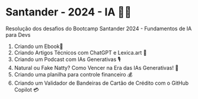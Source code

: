 # Santander - 2024 - IA 📑📝
Resolução dos desafios do Bootcamp Santander 2024 - Fundamentos de IA para Devs

1. Criando um Ebook📘
2. Criando Artigos Técnicos com ChatGPT e Lexica.art 📰
3. Criando um Podcast com IAs Generativas 🎙️
4. Natural ou Fake Natty? Como Vencer na Era das IAs Generativas! 🤖
5. Criando uma planilha para controle financeiro 💰
6. Criando um Validador de Bandeiras de Cartão de Crédito com o GitHub Copilot 💳
